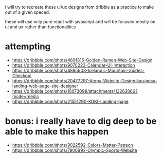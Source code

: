 i will try to recreate these ui/ux designs from dribble as a practice to make out of a given speced.

these will use only pure react with javascript and will be focused mostly on ui and ux rather than functionalities

# attempting
* https://dribbble.com/shots/4601315-Golden-Ramen-Web-Site-Design
* https://dribbble.com/shots/9070223-Calendar-UI-Interaction
* https://dribbble.com/shots/4865603-Icelandic-Mountain-Guides-Checkout
* https://dribbble.com/shots/20477297-Atopa-Website-Design-business-landing-web-page-site-designer
* https://dribbble.com/shots/18073098/attachments/13263866?mode=media
* https://dribbble.com/shots/21551290-KOKI-Landing-page

# bonus: i really have to dig deep to be able to make this happen
* https://dribbble.com/shots/9022592-Colors-Matter-Patreon
* https://dribbble.com/shots/7900992-Olympic-Sports-Website